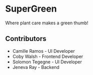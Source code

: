 # SuperGreen
Where plant care makes a green thumb!

## Contributors
* Camille Ramos - UI Developer
* Coby Walsh - Frontend Developer
* Solomon Tegegne - UI Developer
* Jeneva Ray - Backend
